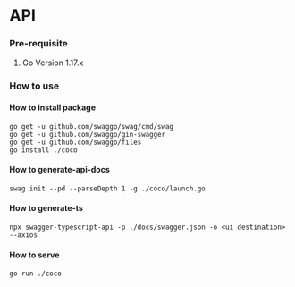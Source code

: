 # API

### Pre-requisite
1. Go Version 1.17.x

### How to use

#### How to install package
```shell
go get -u github.com/swaggo/swag/cmd/swag
go get -u github.com/swaggo/gin-swagger
go get -u github.com/swaggo/files
go install ./coco
```

#### How to generate-api-docs
```shell
swag init --pd --parseDepth 1 -g ./coco/launch.go
```

#### How to generate-ts
```shell
npx swagger-typescript-api -p ./docs/swagger.json -o <ui destination>  --axios
```

#### How to serve
```shell
go run ./coco
```